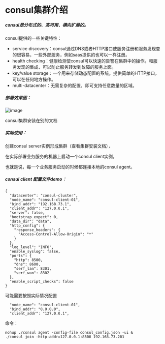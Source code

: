 # consul集群介绍

##### consul是分布式的、高可用、横向扩展的。

consul提供的一些关键特性：

- service discovery：consul通过DNS或者HTTP接口使服务注册和服务发现变的很容易，一些外部服务，例如saas提供的也可以一样注册。
- health checking：健康检测使consul可以快速的告警在集群中的操作。和服务发现的集成，可以防止服务转发到故障的服务上面。
- key/value storage：一个用来存储动态配置的系统。提供简单的HTTP接口，可以在任何地方操作。
- multi-datacenter：无需复杂的配置，即可支持任意数量的区域。

##### 部署效果图：

![image](https://picabstract-preview-ftn.weiyun.com:8443/ftn_pic_abs_v2/d9870c928e2dc0f7b140ee3b5a7a99a4274859fe7dcee32c82deacc5f56ce4ce53b3c4e3e43656f6e91929b95d38090a?pictype=scale&from=30113&version=3.3.3.3&uin=361376366&fname=consul-cluster-01.png&size=750)

consul集群安装在别的文档

##### 实际使用：

创建consul server实例形成集群（查看集群安装文档），

在实际部署业务服务的机器上启动一个consul client实例，

也就是说，每一个业务服务启动的时候都连接本地的consul agent。

##### consul client 配置文件demo：

```
{
  "datacenter": "consul-cluster",
  "node_name": "consul-client-01",
  "bind_addr": "192.168.73.1",
  "client_addr": "127.0.0.1",
  "server": false,
  "bootstrap_expect": 0,
  "data_dir": "data",
  "http_config": {
    "response_headers": {
      "Access-Control-Allow-Origin": "*"
    }
  },
  "log_level": "INFO",
  "enable_syslog": false,
  "ports": {
    "http": 8500,
    "dns": 8600,
    "serf_lan": 8301,
    "serf_wan": 8302
  },
  "enable_script_checks": false
}
```

可能需要按照实际情况配置

```
  "node_name": "consul-client-01",
  "bind_addr": "0.0.0.0",
  "client_addr": "127.0.0.1",
```

命令：

```
nohup ./consul agent -config-file consul_config.json -ui &
./consul join -http-addr=127.0.0.1:8500 192.168.73.201
```

